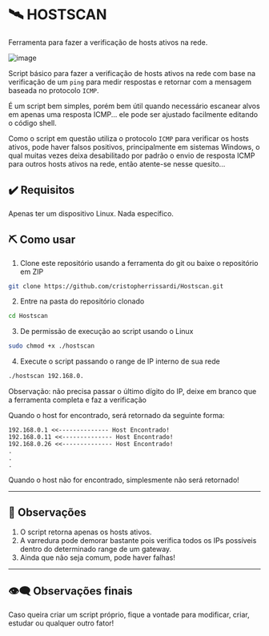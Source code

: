# 🛰️ HOSTSCAN 

Ferramenta para fazer a verificação de hosts ativos na rede.

![image](https://github.com/user-attachments/assets/3482fb36-fed1-428e-b0ad-82e0ecc1c0ed)

Script básico para fazer a verificação de hosts ativos na rede com base na verificação de um `ping` para medir respostas e retornar com a mensagem baseada no protocolo `ICMP`.

É um script bem simples, porém bem útil quando necessário escanear alvos em apenas uma resposta ICMP... ele pode ser ajustado facilmente editando o código shell.

Como o script em questão utiliza o protocolo `ICMP` para verificar os hosts ativos, pode haver falsos positivos, principalmente em sistemas Windows, o qual muitas vezes deixa desabilitado por padrão o envio de resposta ICMP para outros hosts ativos na rede, então atente-se nesse quesito... 

## ✔️ Requisitos

Apenas ter um dispositivo Linux. Nada específico.

## ⛏️ Como usar

1. Clone este repositório usando a ferramenta do git ou baixe o repositório em ZIP
```bash
git clone https://github.com/cristopherrissardi/Hostscan.git
```

2. Entre na pasta do repositório clonado
```bash
cd Hostscan
```

3. De permissão de execução ao script usando o Linux
```bash
sudo chmod +x ./hostscan
```

4. Execute o script passando o range de IP interno de sua rede
```bash
./hostscan 192.168.0.
```

Observação: não precisa passar o último dígito do IP, deixe em branco que a ferramenta completa e faz a verificação


Quando o host for encontrado, será retornado da seguinte forma:

```bash.
192.168.0.1 <<-------------- Host Encontrado!
192.168.0.11 <<-------------- Host Encontrado!
192.168.0.26 <<-------------- Host Encontrado!
.
.
.
```

Quando o host não for encontrado, simplesmente não será retornado!

---

## 💬 Observações

1. O script retorna apenas os hosts ativos.
2. A varredura pode demorar bastante pois verifica todos os IPs possíveis dentro do determinado range de um gateway.
3. Ainda que não seja comum, pode haver falhas!

---
## 👁️‍🗨️ Observações finais

Caso queira criar um script próprio, fique a vontade para modificar, criar, estudar ou qualquer outro fator!
